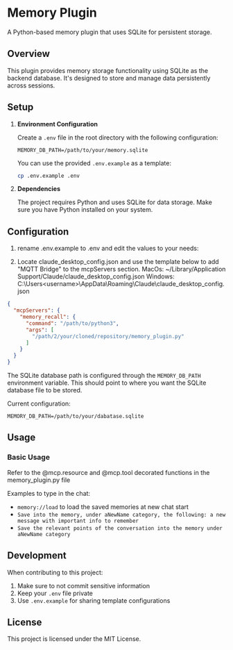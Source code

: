 # Memory Plugin

A Python-based memory plugin that uses SQLite for persistent storage.

## Overview

This plugin provides memory storage functionality using SQLite as the backend database. It's designed to store and manage data persistently across sessions.

## Setup

1. **Environment Configuration**

   Create a `.env` file in the root directory with the following configuration:
   ```
   MEMORY_DB_PATH=/path/to/your/memory.sqlite

   ```

   You can use the provided `.env.example` as a template:
   ```bash
   cp .env.example .env
   ```

2. **Dependencies**

   The project requires Python and uses SQLite for data storage. Make sure you have Python installed on your system.

## Configuration

1. rename .env.example to .env and edit the values to your needs:

2. Locate claude_desktop_config.json and use the template below to add "MQTT Bridge" to the mcpServers section.
MacOs: ~/Library/Application Support/Claude/claude_desktop_config.json
Windows: C:\Users\<username>\AppData\Roaming\Claude\claude_desktop_config.json
  
```json
{
  "mcpServers": {
    "memory_recall": {
      "command": "/path/to/python3",
      "args": [
        "/path/2/your/cloned/repository/memory_plugin.py"
      ]
    }
  }
}
```

The SQLite database path is configured through the `MEMORY_DB_PATH` environment variable. This should point to where you want the SQLite database file to be stored.

Current configuration:

```
MEMORY_DB_PATH=/path/to/your/dabatase.sqlite
```

## Usage

### Basic Usage

Refer to the @mcp.resource and @mcp.tool decorated functions in the memory_plugin.py file

Examples to type in the chat: 

* `memory://load` to load the saved memories at new chat start
* `Save into the memory, under aNewName category, the following: a new message with important info to remember`
* `Save the relevant points of the conversation into the memory under aNewName category`

## Development

When contributing to this project:
1. Make sure to not commit sensitive information
2. Keep your `.env` file private
3. Use `.env.example` for sharing template configurations

## License

This project is licensed under the MIT License.
